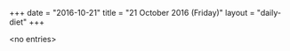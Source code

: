 +++
date = "2016-10-21"
title = "21 October 2016 (Friday)"
layout = "daily-diet"
+++


\<no entries\>
